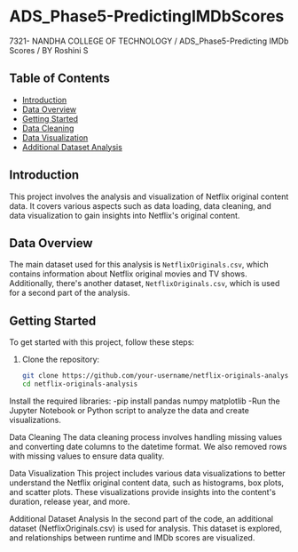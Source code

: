 # ADS_Phase5-PredictingIMDbScores
7321- NANDHA COLLEGE OF TECHNOLOGY / ADS_Phase5-Predicting IMDb Scores / BY Roshini S

## Table of Contents

- [Introduction](#introduction)
- [Data Overview](#data-overview)
- [Getting Started](#getting-started)
- [Data Cleaning](#data-cleaning)
- [Data Visualization](#data-visualization)
- [Additional Dataset Analysis](#additional-dataset-analysis)
  
## Introduction

This project involves the analysis and visualization of Netflix original content data. It covers various aspects such as data loading, data cleaning, and data visualization to gain insights into Netflix's original content.

## Data Overview

The main dataset used for this analysis is `NetflixOriginals.csv`, which contains information about Netflix original movies and TV shows. Additionally, there's another dataset, `NetflixOriginals.csv`, which is used for a second part of the analysis.

## Getting Started

To get started with this project, follow these steps:

1. Clone the repository:
   ```bash
   git clone https://github.com/your-username/netflix-originals-analysis.git
   cd netflix-originals-analysis
   
Install the required libraries:
-pip install pandas numpy matplotlib
-Run the Jupyter Notebook or Python script to analyze the data and create visualizations.

Data Cleaning
The data cleaning process involves handling missing values and converting date columns to the datetime format. We also removed rows with missing values to ensure data quality.

Data Visualization
This project includes various data visualizations to better understand the Netflix original content data, such as histograms, box plots, and scatter plots. These visualizations provide insights into the content's duration, release year, and more.

Additional Dataset Analysis
In the second part of the code, an additional dataset (NetflixOriginals.csv) is used for analysis. This dataset is explored, and relationships between runtime and IMDb scores are visualized.
